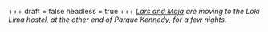 
+++
draft = false
headless = true
+++
_[Lars and Maja](/blog/lars-and-maja) are moving to the Loki Lima hostel, at the other end of Parque Kennedy, for a few nights._
